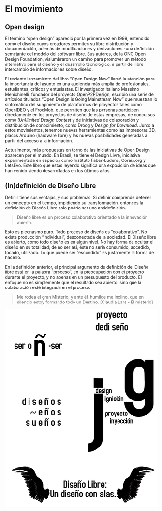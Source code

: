 # El movimiento

## Open design

El término “open design” apareció por la primera vez en 1999, entendido como el diseño cuyos creadores permiten su libre distribución y documentación, además de modificaciones y derivaciones -una definición semejante del modelo del software libre. Sus autores, de la ONG Open Design Foundation, vislumbraron un camino para promover un método alternativo para el diseño y el desarrollo tecnológico, a partir del libre intercambio de informaciones sobre diseño.

El reciente lanzamiento del libro “Open Design Now” llamó la atención para la importancia del asunto en una audiencia más amplia de profesionales, estudiantes, críticos y entusiastas. El investigador italiano Massimo Menichinelli, fundador del proyecto [OpenP2PDesign](http://www.openp2pdesign.org/about/), escribió una serie de artículos titulados “Open Design is Going Mainstream Now” que muestran lo sintomático del surgimiento de plataformas de proyectos tales como OpenIDEO y el FrogMob, que permiten que las personas participen directamente en los proyectos de diseño de estas empresas, de concursos como *(Un)limited Design Contest* y de iniciativas de colaboración y distribución de conocimiento, como Droog y *Design for Download*. Junto a estos movimientos, tenemos nuevas herramientas como las impresoras 3D, placas Arduino (hardware libre) y las nuevas posibilidades generadas a partir del acceso a la información.

Actualmente, más propuestas en torno de las iniciativas de Open Design aparecen por el mundo. En Brasil, se tiene el Design Livre, iniciativa experimentada en espacios como Instituto Faber-Ludens, Corais.org y LetsEvo. Este libro que estás leyendo significa una exposición de ideas que han venido siendo desarrolladas en los últimos años.

## (In)definición de Diseño Libre

Definir tiene sus ventajas, y sus problemas. Si definir comprende detener un concepto en el tiempo, impidiendo su transformación, entonces la definición de Diseño Libre solo podría ser una antidefinición.

> Diseño libre es un proceso colaborativo orientado a la innovación abierta.

Esto es pleonasmo puro. Todo proceso de diseño es “colaborativo”. No existe producción “individual”, desconectada de la sociedad. El Diseño libre es abierto, como todo diseño es en algún nivel. No hay forma de ocultar el diseño en su totalidad; de no ser así, éste no sería consumido, accedido, tocado, utilizado. Lo que puede ser “escondido” es justamente la forma de hacerlo.

En la definición anterior, el principal argumento de definición del Diseño libre está en la palabra “proceso”, en la preocupación con el proyecto durante el proyecto, y no apenas en un presupuesto del producto. El enfoque no es simplemente que el resultado sea abierto, sino que la colaboración esté integrada en el proceso.

> Me rodea el gran Misterio, y ante él, humilde me inclino, que en silencio estoy formando todo un Destino. [Claudia Lars - El misterio]

![](img/design-experimentos.png)
